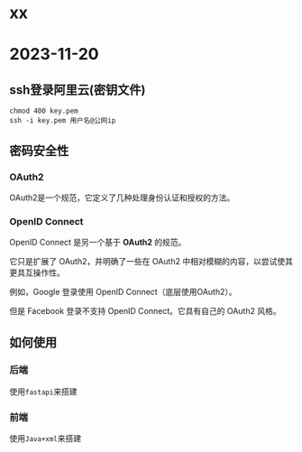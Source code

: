 # xx
# 2023-11-20

## ssh登录阿里云(密钥文件)

```shell
chmod 400 key.pem
ssh -i key.pem 用户名@公网ip
```

## 密码安全性

### OAuth2

OAuth2是一个规范，它定义了几种处理身份认证和授权的方法。

### OpenID Connect

OpenID Connect 是另一个基于 **OAuth2** 的规范。

它只是扩展了 OAuth2，并明确了一些在 OAuth2 中相对模糊的内容，以尝试使其更具互操作性。

例如，Google 登录使用 OpenID Connect（底层使用OAuth2）。

但是 Facebook 登录不支持 OpenID Connect。它具有自己的 OAuth2 风格。

## 如何使用

### 后端

使用`fastapi`来搭建

### 前端

使用`Java+xml`来搭建



### 
